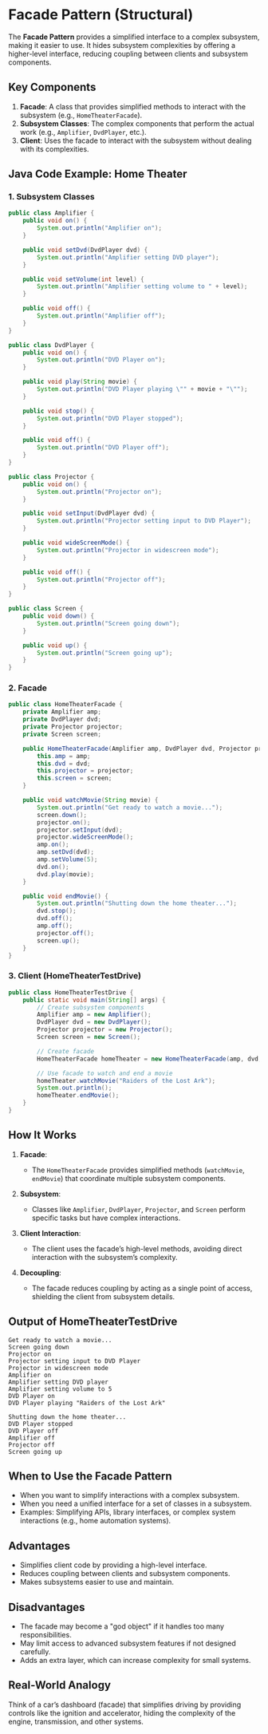 # Facade Pattern (Structural)

The **Facade Pattern** provides a simplified interface to a complex subsystem, making it easier to use. It hides subsystem complexities by offering a higher-level interface, reducing coupling between clients and subsystem components.

## Key Components
1. **Facade**: A class that provides simplified methods to interact with the subsystem (e.g., `HomeTheaterFacade`).
2. **Subsystem Classes**: The complex components that perform the actual work (e.g., `Amplifier`, `DvdPlayer`, etc.).
3. **Client**: Uses the facade to interact with the subsystem without dealing with its complexities.

## Java Code Example: Home Theater

### 1. Subsystem Classes
```java
public class Amplifier {
    public void on() {
        System.out.println("Amplifier on");
    }

    public void setDvd(DvdPlayer dvd) {
        System.out.println("Amplifier setting DVD player");
    }

    public void setVolume(int level) {
        System.out.println("Amplifier setting volume to " + level);
    }

    public void off() {
        System.out.println("Amplifier off");
    }
}

public class DvdPlayer {
    public void on() {
        System.out.println("DVD Player on");
    }

    public void play(String movie) {
        System.out.println("DVD Player playing \"" + movie + "\"");
    }

    public void stop() {
        System.out.println("DVD Player stopped");
    }

    public void off() {
        System.out.println("DVD Player off");
    }
}

public class Projector {
    public void on() {
        System.out.println("Projector on");
    }

    public void setInput(DvdPlayer dvd) {
        System.out.println("Projector setting input to DVD Player");
    }

    public void wideScreenMode() {
        System.out.println("Projector in widescreen mode");
    }

    public void off() {
        System.out.println("Projector off");
    }
}

public class Screen {
    public void down() {
        System.out.println("Screen going down");
    }

    public void up() {
        System.out.println("Screen going up");
    }
}
```

### 2. Facade
```java
public class HomeTheaterFacade {
    private Amplifier amp;
    private DvdPlayer dvd;
    private Projector projector;
    private Screen screen;

    public HomeTheaterFacade(Amplifier amp, DvdPlayer dvd, Projector projector, Screen screen) {
        this.amp = amp;
        this.dvd = dvd;
        this.projector = projector;
        this.screen = screen;
    }

    public void watchMovie(String movie) {
        System.out.println("Get ready to watch a movie...");
        screen.down();
        projector.on();
        projector.setInput(dvd);
        projector.wideScreenMode();
        amp.on();
        amp.setDvd(dvd);
        amp.setVolume(5);
        dvd.on();
        dvd.play(movie);
    }

    public void endMovie() {
        System.out.println("Shutting down the home theater...");
        dvd.stop();
        dvd.off();
        amp.off();
        projector.off();
        screen.up();
    }
}
```

### 3. Client (HomeTheaterTestDrive)
```java
public class HomeTheaterTestDrive {
    public static void main(String[] args) {
        // Create subsystem components
        Amplifier amp = new Amplifier();
        DvdPlayer dvd = new DvdPlayer();
        Projector projector = new Projector();
        Screen screen = new Screen();

        // Create facade
        HomeTheaterFacade homeTheater = new HomeTheaterFacade(amp, dvd, projector, screen);

        // Use facade to watch and end a movie
        homeTheater.watchMovie("Raiders of the Lost Ark");
        System.out.println();
        homeTheater.endMovie();
    }
}
```

## How It Works
1. **Facade**:
   - The `HomeTheaterFacade` provides simplified methods (`watchMovie`, `endMovie`) that coordinate multiple subsystem components.

2. **Subsystem**:
   - Classes like `Amplifier`, `DvdPlayer`, `Projector`, and `Screen` perform specific tasks but have complex interactions.

3. **Client Interaction**:
   - The client uses the facade’s high-level methods, avoiding direct interaction with the subsystem’s complexity.

4. **Decoupling**:
   - The facade reduces coupling by acting as a single point of access, shielding the client from subsystem details.

## Output of HomeTheaterTestDrive
```
Get ready to watch a movie...
Screen going down
Projector on
Projector setting input to DVD Player
Projector in widescreen mode
Amplifier on
Amplifier setting DVD player
Amplifier setting volume to 5
DVD Player on
DVD Player playing "Raiders of the Lost Ark"

Shutting down the home theater...
DVD Player stopped
DVD Player off
Amplifier off
Projector off
Screen going up
```

## When to Use the Facade Pattern
- When you want to simplify interactions with a complex subsystem.
- When you need a unified interface for a set of classes in a subsystem.
- Examples: Simplifying APIs, library interfaces, or complex system interactions (e.g., home automation systems).

## Advantages
- Simplifies client code by providing a high-level interface.
- Reduces coupling between clients and subsystem components.
- Makes subsystems easier to use and maintain.

## Disadvantages
- The facade may become a "god object" if it handles too many responsibilities.
- May limit access to advanced subsystem features if not designed carefully.
- Adds an extra layer, which can increase complexity for small systems.

## Real-World Analogy
Think of a car’s dashboard (facade) that simplifies driving by providing controls like the ignition and accelerator, hiding the complexity of the engine, transmission, and other systems.